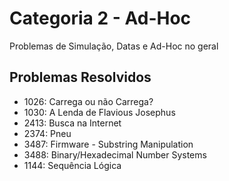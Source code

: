 # Categoria 2 - Ad-Hoc
Problemas de Simulação, Datas e Ad-Hoc no geral

## Problemas Resolvidos
- 1026: Carrega ou não Carrega?
- 1030: A Lenda de Flavious Josephus
- 2413: Busca na Internet
- 2374: Pneu
- 3487: Firmware - Substring Manipulation
- 3488: Binary/Hexadecimal Number Systems
- 1144: Sequência Lógica


